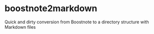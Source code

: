 # boostnote2markdown
Quick and dirty conversion from Boostnote to a directory structure with Markdown files
